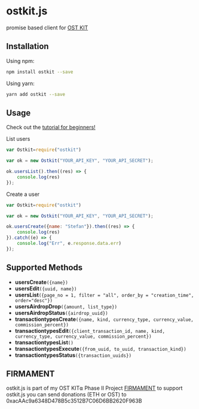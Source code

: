 # ostkit.js

promise based client for [OST KIT](https://kit.ost.com)

## Installation

Using npm:

```bash
npm install ostkit --save
```

Using yarn:

```bash
yarn add ostkit --save
```

## Usage

Check out the [tutorial for beginners!](https://github.com/BlackMac/ostkit.js/blob/master/TUTORIAL.md)

List users
```js
var Ostkit=require("ostkit")

var ok = new Ostkit("YOUR_API_KEY", "YOUR_API_SECRET");

ok.usersList().then((res) => {
    console.log(res)
});
```

Create a user
```js
var Ostkit=require("ostkit")

var ok = new Ostkit("YOUR_API_KEY", "YOUR_API_SECRET");

ok.usersCreate({name: "Stefan"}).then((res) => {
    console.log(res)
}).catch((e) => {
    console.log("Err", e.response.data.err)
});
```

## Supported Methods

* __usersCreate__`({name})`
* __usersEdit__`({uuid, name})`
* __usersList__`({page_no = 1, filter = "all", order_by = "creation_time", order="desc"})`
* __usersAirdropDrop__`({amount, list_type})`
* __usersAirdropStatus__`({airdrop_uuid})`
* __transactiontypesCreate__`({name, kind, currency_type, currency_value, commission_percent})`
* __transactiontypesEdit__`({client_transaction_id, name, kind, currency_type, currency_value, commission_percent})`
* __transactiontypesList__`()`
* __transactiontypesExecute__`({from_uuid, to_uuid, transaction_kind})`
* __transactiontypesStatus__`({transaction_uuids})`

## FIRMAMENT

ostkit.js is part of my OST KIT⍺ Phase II Project [FIRMAMENT](http://firmamentbot.com) to support ostkit.js you can send donations (ETH or OST) to 0xacAAc9a6348D478B5c3512B7C06D6BB2620F963B